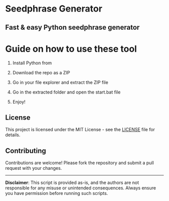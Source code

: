 # Seedphrase Generator      
       
## Fast & easy Python seedphrase generator       
            
# Guide on how to use these tool       
           
1. Install Python from          
   
2. Download the repo as a ZIP       
  
3. Go in your file explorer and extract the ZIP file     
        
4. Go in the extracted folder and open the start.bat file      
      
5. Enjoy!        
         
## License           
     
This project is licensed under the MIT License - see the [LICENSE](LICENSE) file for details.             
   
## Contributing    
       
Contributions are welcome! Please fork the repository and submit a pull request with your changes.          
       
---      
      
**Disclaimer**: This script is provided as-is, and the authors are not responsible for any misuse or unintended consequences. Always ensure you have permission before running such scripts.         